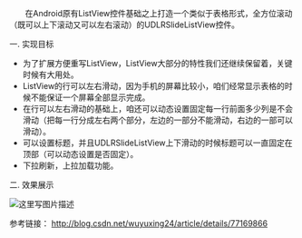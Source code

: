 &#160; &#160; &#160; &#160;在Android原有ListView控件基础之上打造一个类似于表格形式，全方位滚动（既可以上下滚动又可以左右滚动）的UDLRSlideListView控件。

一. 实现目标

- 为了扩展方便重写ListView，ListView大部分的特性我们还继续保留着，关键时候有大用处。
- ListView的行可以左右滑动，因为手机的屏幕比较小，咱们经常显示表格的时候不能保证一个屏幕全部显示完成。
- 在行可以左右滑动的基础上，咱还可以动态设置固定每一行前面多少列是不会滑动（把每一行分成左右两个部分，左边的一部分不能滑动，右边的一部可以滑动）。
- 可以设置标题，并且UDLRSlideListView上下滑动的时候标题可以一直固定在顶部（可以动态设置是否固定）。
- 下拉刷新，上拉加载功能。

二. 效果展示

![这里写图片描述](http://img.blog.csdn.net/20170815113035031?watermark/2/text/aHR0cDovL2Jsb2cuY3Nkbi5uZXQvd3V5dXhpbmcyNA==/font/5a6L5L2T/fontsize/400/fill/I0JBQkFCMA==/dissolve/70/gravity/SouthEast)


参考链接：
http://blog.csdn.net/wuyuxing24/article/details/77169866
